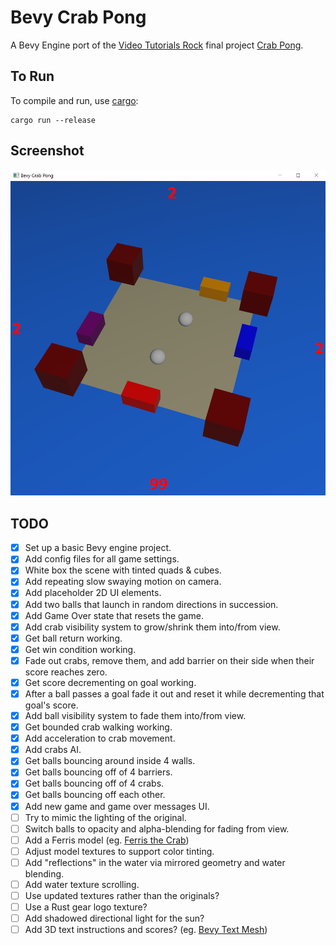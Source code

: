 # Bevy Crab Pong

A Bevy Engine port of the [Video Tutorials Rock](http://www.videotutorialsrock.com/index.php) final project [Crab Pong](http://www.videotutorialsrock.com/opengl_tutorial/crab_pong/home.php).

## To Run

To compile and run, use [cargo](https://www.rust-lang.org/learn/get-started):

```shell
cargo run --release
```

## Screenshot

![Bevy Crab Pong](screenshots/screenshot.jpg)

## TODO

- [x] Set up a basic Bevy engine project.
- [x] Add config files for all game settings.
- [x] White box the scene with tinted quads & cubes.
- [x] Add repeating slow swaying motion on camera.
- [x] Add placeholder 2D UI elements.
- [x] Add two balls that launch in random directions in succession.
- [x] Add Game Over state that resets the game.
- [x] Add crab visibility system to grow/shrink them into/from view.
- [x] Get ball return working.
- [x] Get win condition working.
- [x] Fade out crabs, remove them, and add barrier on their side when their score reaches zero.
- [x] Get score decrementing on goal working.
- [x] After a ball passes a goal fade it out and reset it while decrementing that goal's score.
- [x] Add ball visibility system to fade them into/from view.
- [x] Get bounded crab walking working.
- [x] Add acceleration to crab movement.
- [x] Add crabs AI.
- [x] Get balls bouncing around inside 4 walls.
- [x] Get balls bouncing off of 4 barriers.
- [x] Get balls bouncing off of 4 crabs.
- [x] Get balls bouncing off each other.
- [x] Add new game and game over messages UI.
- [ ] Try to mimic the lighting of the original.
- [ ] Switch balls to opacity and alpha-blending for fading from view.
- [ ] Add a Ferris model (eg. [Ferris the Crab](https://cults3d.com/en/3d-model/art/ferris-the-crab))
- [ ] Adjust model textures to support color tinting.
- [ ] Add "reflections" in the water via mirrored geometry and water blending.
- [ ] Add water texture scrolling.
- [ ] Use updated textures rather than the originals?
- [ ] Use a Rust gear logo texture?
- [ ] Add shadowed directional light for the sun?
- [ ] Add 3D text instructions and scores? (eg. [Bevy Text Mesh](https://github.com/blaind/bevy_text_mesh))
